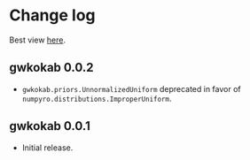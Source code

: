 # Change log

Best view [here](https://gwkokab.readthedocs.io/en/latest/changelog.html).

## gwkokab 0.0.2

* `gwkokab.priors.UnnormalizedUniform` deprecated in favor of `numpyro.distributions.ImproperUniform`.


## gwkokab 0.0.1

* Initial release.
